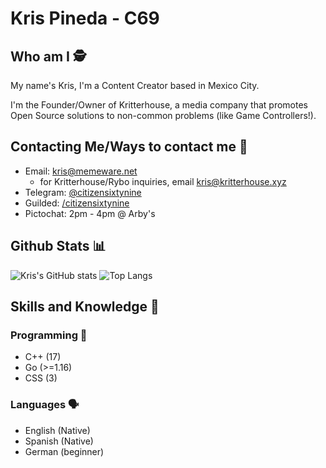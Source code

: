 # Kris Pineda - C69
## Who am I 🕵️
My name's Kris, I'm a Content Creator based in Mexico City.

I'm the Founder/Owner of Kritterhouse, a media company that promotes Open Source solutions to non-common problems (like Game Controllers!).

## Contacting Me/Ways to contact me 📇

- Email: <kris@memeware.net>
	- for Kritterhouse/Rybo inquiries, email <kris@kritterhouse.xyz>
- Telegram: [@citizensixtynine](https://telegram.dog/citizensixtynine)
- Guilded: [/citizensixtynine](https://www.guilded.gg/profile/xAY0pGGm)
- Pictochat: 2pm - 4pm @ Arby's 

## Github Stats 📊
![Kris's GitHub stats](https://github-readme-stats.vercel.app/api?username=CITIZENSIXTYNINE&show_icons=true&theme=dracula)
![Top Langs](https://github-readme-stats.vercel.app/api/top-langs/?username=citizensixtynine&theme=dracula)

## Skills and Knowledge 🧠
### Programming 🔧
- C++ (17)
- Go (>=1.16)
- CSS (3)

### Languages 🗣️
- English (Native)
- Spanish (Native)
- German (beginner)

